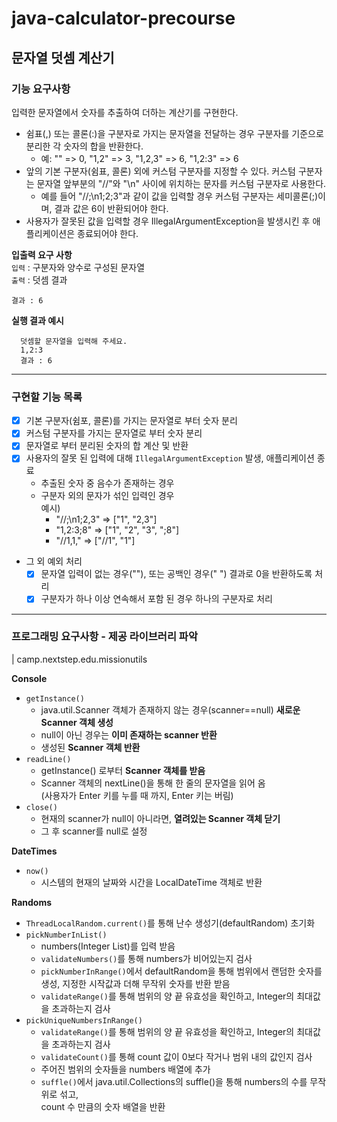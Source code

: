 # java-calculator-precourse

## 문자열 덧셈 계산기
### 기능 요구사항
입력한 문자열에서 숫자를 추출하여 더하는 계산기를 구현한다.

- 쉼표(,) 또는 콜론(:)을 구분자로 가지는 문자열을 전달하는 경우 구분자를 기준으로 분리한 각 숫자의 합을 반환한다.
  - 예: "" => 0, "1,2" => 3, "1,2,3" => 6, "1,2:3" => 6
- 앞의 기본 구분자(쉼표, 콜론) 외에 커스텀 구분자를 지정할 수 있다. 커스텀 구분자는 문자열 앞부분의 "//"와 "\n" 사이에 위치하는 문자를 커스텀 구분자로 사용한다.
  - 예를 들어 "//;\n1;2;3"과 같이 값을 입력할 경우 커스텀 구분자는 세미콜론(;)이며, 결과 값은 6이 반환되어야 한다.
- 사용자가 잘못된 값을 입력할 경우 IllegalArgumentException을 발생시킨 후 애플리케이션은 종료되어야 한다.

**입출력 요구 사항**   
`입력` : 구분자와 양수로 구성된 문자열  
`출력` : 덧셈 결과
```
결과 : 6
```
**실행 결과 예시**
```
  덧셈할 문자열을 입력해 주세요.
  1,2:3
  결과 : 6
```
---
### 구현할 기능 목록
-[x] 기본 구분자(쉼포, 콜론)를 가지는 문자열로 부터 숫자 분리
-[x] 커스텀 구분자를 가지는 문자열로 부터 숫자 분리
-[x] 문자열로 부터 분리된 숫자의 합 계산 및 반환
-[x] 사용자의 잘못 된 입력에 대해 `IllegalArgumentException` 발생, 애플리케이션 종료
  - 추출된 숫자 중 음수가 존재하는 경우
  - 구분자 외의 문자가 섞인 입력인 경우   
    예시)
    - "//;\n1;2,3" => ["1", "2,3"]
    - "1,2:3;8" => ["1", "2", "3", ";8"]
    - "//1,1," => ["//1", "1"]
- 그 외 예외 처리
  -[x] 문자열 입력이 없는 경우(""), 또는 공백인 경우(" ") 결과로 0을 반환하도록 처리
  -[x] 구분자가 하나 이상 연속해서 포함 된 경우 하나의 구분자로 처리

---
### 프로그래밍 요구사항 - 제공 라이브러리 파악
| camp.nextstep.edu.missionutils

**Console**
- `getInstance()`
  - java.util.Scanner 객체가 존재하지 않는 경우(scanner==null) **새로운 Scanner 객체 생성**
  - null이 아닌 경우는 **이미 존재하는 scanner 반환**
  - 생성된 **Scanner 객체 반환**
- `readLine()`
  - getInstance() 로부터 **Scanner 객체를 받음**
  - Scanner 객체의 nextLine()을 통해 한 줄의 문자열을 읽어 옴  
    (사용자가 Enter 키를 누를 때 까지, Enter 키는 버림)
- `close()`
  - 현재의 scanner가 null이 아니라면, **열려있는 Scanner 객체 닫기**
  - 그 후 scanner를 null로 설정 

**DateTimes**
- `now()`
  - 시스템의 현재의 날짜와 시간을 LocalDateTime 객체로 반환

**Randoms**
- `ThreadLocalRandom.current()`를 통해 난수 생성기(defaultRandom) 초기화
- `pickNumberInList()`
  - numbers(Integer List)를 입력 받음
  - `validateNumbers()`를 통해 numbers가 비어있는지 검사
  - `pickNumberInRange()`에서 defaultRandom을 통해 범위에서 랜덤한 숫자를 생성, 지정한 시작값과 더해 무작위 숫자를 반환 받음
  - `validateRange()`를 통해 범위의 양 끝 유효성을 확인하고, Integer의 최대값을 초과하는지 검사
- `pickUniqueNumbersInRange()`
  - `validateRange()`를 통해 범위의 양 끝 유효성을 확인하고, Integer의 최대값을 초과하는지 검사
  - `validateCount()`를 통해 count 값이 0보다 작거나 범위 내의 값인지 검사
  - 주어진 범위의 숫자들을 numbers 배열에 추가
  - `suffle()`에서 java.util.Collections의 suffle()을 통해 numbers의 수를 무작위로 섞고,  
     count 수 만큼의 숫자 배열을 반환
